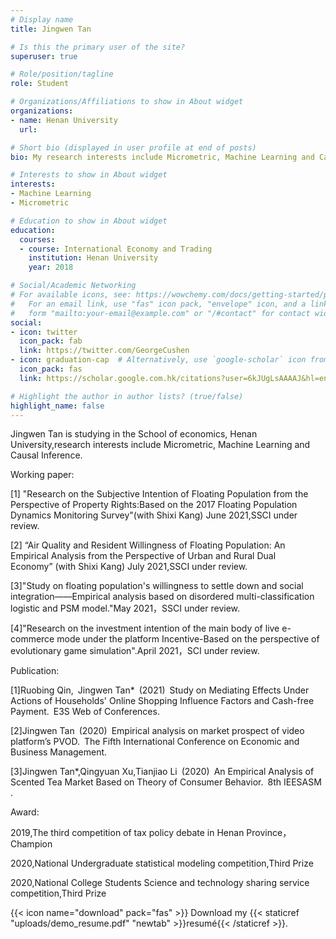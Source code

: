 ```yaml
---
# Display name
title: Jingwen Tan

# Is this the primary user of the site?
superuser: true

# Role/position/tagline
role: Student

# Organizations/Affiliations to show in About widget
organizations:
- name: Henan University
  url: 

# Short bio (displayed in user profile at end of posts)
bio: My research interests include Micrometric, Machine Learning and Causal Inference

# Interests to show in About widget
interests:
- Machine Learning
- Micrometric

# Education to show in About widget
education:
  courses:
  - course: International Economy and Trading
    institution: Henan University
    year: 2018

# Social/Academic Networking
# For available icons, see: https://wowchemy.com/docs/getting-started/page-builder/#icons
#   For an email link, use "fas" icon pack, "envelope" icon, and a link in the
#   form "mailto:your-email@example.com" or "/#contact" for contact widget.
social:
- icon: twitter
  icon_pack: fab
  link: https://twitter.com/GeorgeCushen
- icon: graduation-cap  # Alternatively, use `google-scholar` icon from `ai` icon pack
  icon_pack: fas
  link: https://scholar.google.com.hk/citations?user=6kJUgLsAAAAJ&hl=en

# Highlight the author in author lists? (true/false)
highlight_name: false
---
```


Jingwen Tan is studying in the School of economics, Henan University,research interests include Micrometric, Machine Learning and Causal Inference.

Working paper:

[1] "Research on the Subjective Intention of Floating Population from the Perspective of Property Rights:Based on the 2017 Floating Population Dynamics Monitoring Survey"(with Shixi Kang) June 2021,SSCI under review.

[2] “Air Quality and Resident Willingness of Floating Population: An Empirical Analysis from the Perspective of Urban and Rural Dual Economy” (with Shixi Kang) July 2021,SSCI under review.

[3]"Study on floating population's willingness to settle down and social integration——Empirical analysis based on disordered multi-classification logistic and PSM model."May 2021，SSCI under review.

[4]"Research on the investment intention of the main body of live e-commerce mode under the platform Incentive-Based on the perspective of evolutionary game simulation".April 2021，SCI under review.

Publication:

[1]Ruobing Qin, Jingwen Tan* (2021) Study on Mediating Effects Under Actions of Households' Online Shopping Influence Factors and Cash-free Payment. E3S Web of Conferences.

[2]Jingwen Tan (2020) Empirical analysis on market prospect of video platform’s PVOD. The Fifth International Conference on Economic and Business Management. 

[3]Jingwen Tan*,Qingyuan Xu,Tianjiao Li (2020) An Empirical Analysis of Scented Tea Market Based on Theory of Consumer Behavior. 8th IEESASM .


Award:

2019,The third competition of tax policy debate in Henan Province，Champion

2020,National Undergraduate statistical modeling competition,Third Prize

2020,National College Students Science and technology sharing service competition,Third Prize

{{< icon name="download" pack="fas" >}} Download my {{< staticref "uploads/demo_resume.pdf" "newtab" >}}resumé{{< /staticref >}}.
